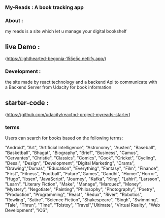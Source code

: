 ### My-Reads : A book tracking app
### About :
my reads is a site which let u manage your digital bookshelf
## live Demo : 
(https://lighthearted-begonia-155e5c.netlify.app/)
### Development :
the site made by react technology and a backend Api to communicate with a Backend Server from Udacity for book information 

## starter-code :
(https://github.com/udacity/reactnd-project-myreads-starter)

### terms
Users can search for books based on the following terms:

"Android", "Art", "Artificial Intelligence", "Astronomy", "Austen", "Baseball", "Basketball", "Bhagat", "Biography", "Brief", "Business", "Camus", "Cervantes", "Christie", "Classics", "Comics", "Cook", "Cricket", "Cycling", "Desai", "Design", "Development", "Digital Marketing", "Drama", "Drawing","Dumas", "Education", "Everything", "Fantasy", "Film", "Finance", "First", "Fitness", "Football", "Future","Games", "Gandhi", "Homer","Horror", "Hugo", "Ibsen", "JavaScript", "Journey", "Kafka", "King", "Lahiri", "Larsson", "Learn", "Literary Fiction", "Make", "Manage", "Marquez", "Money", "Mystery", "Negotiate", "Painting", "Philosophy", "Photography", "Poetry", "Production", "Programming", "React", "Redux", "River", "Robotics", "Rowling", "Satire", "Science Fiction", "Shakespeare", "Singh", "Swimming", "Tale", "Thrun", "Time", "Tolstoy", "Travel","Ultimate", "Virtual Reality", "Web Development", "iOS";
